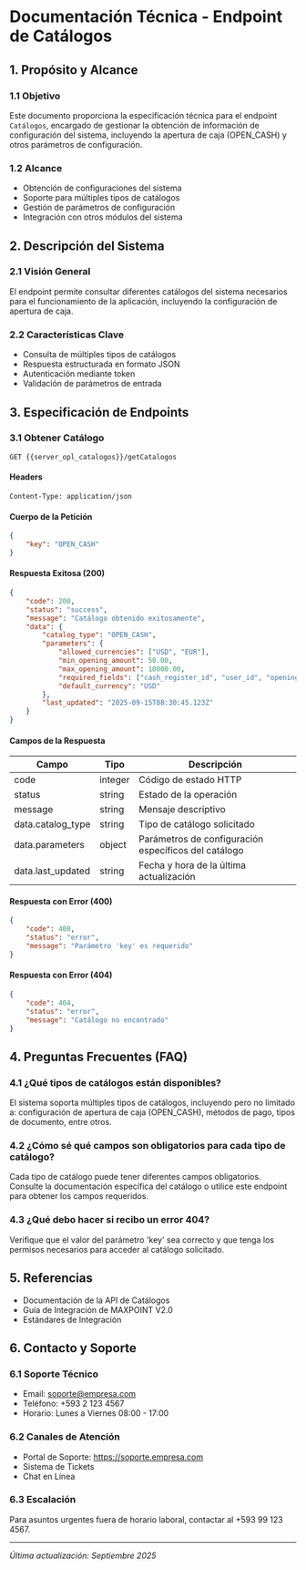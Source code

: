# Documentación Técnica - Endpoint de Catálogos

## 1. Propósito y Alcance
### 1.1 Objetivo
Este documento proporciona la especificación técnica para el endpoint `Catálogos`, encargado de gestionar la obtención de información de configuración del sistema, incluyendo la apertura de caja (OPEN_CASH) y otros parámetros de configuración.

### 1.2 Alcance
- Obtención de configuraciones del sistema
- Soporte para múltiples tipos de catálogos
- Gestión de parámetros de configuración
- Integración con otros módulos del sistema

## 2. Descripción del Sistema
### 2.1 Visión General
El endpoint permite consultar diferentes catálogos del sistema necesarios para el funcionamiento de la aplicación, incluyendo la configuración de apertura de caja.

### 2.2 Características Clave
- Consulta de múltiples tipos de catálogos
- Respuesta estructurada en formato JSON
- Autenticación mediante token
- Validación de parámetros de entrada

## 3. Especificación de Endpoints

### 3.1 Obtener Catálogo
```
GET {{server_opl_catalogos}}/getCatalogos
```

#### Headers
```
Content-Type: application/json
```

#### Cuerpo de la Petición
```json
{
    "key": "OPEN_CASH"
}
```

#### Respuesta Exitosa (200)
```json
{
    "code": 200,
    "status": "success",
    "message": "Catálogo obtenido exitosamente",
    "data": {
        "catalog_type": "OPEN_CASH",
        "parameters": {
            "allowed_currencies": ["USD", "EUR"],
            "min_opening_amount": 50.00,
            "max_opening_amount": 10000.00,
            "required_fields": ["cash_register_id", "user_id", "opening_amount"],
            "default_currency": "USD"
        },
        "last_updated": "2025-09-15T08:30:45.123Z"
    }
}
```

#### Campos de la Respuesta

| Campo | Tipo | Descripción |
|-------|------|-------------|
| code | integer | Código de estado HTTP |
| status | string | Estado de la operación |
| message | string | Mensaje descriptivo |
| data.catalog_type | string | Tipo de catálogo solicitado |
| data.parameters | object | Parámetros de configuración específicos del catálogo |
| data.last_updated | string | Fecha y hora de la última actualización |

#### Respuesta con Error (400)
```json
{
    "code": 400,
    "status": "error",
    "message": "Parámetro 'key' es requerido"
}
```

#### Respuesta con Error (404)
```json
{
    "code": 404,
    "status": "error",
    "message": "Catálogo no encontrado"
}
```

## 4. Preguntas Frecuentes (FAQ)

### 4.1 ¿Qué tipos de catálogos están disponibles?
El sistema soporta múltiples tipos de catálogos, incluyendo pero no limitado a: configuración de apertura de caja (OPEN_CASH), métodos de pago, tipos de documento, entre otros.

### 4.2 ¿Cómo sé qué campos son obligatorios para cada tipo de catálogo?
Cada tipo de catálogo puede tener diferentes campos obligatorios. Consulte la documentación específica del catálogo o utilice este endpoint para obtener los campos requeridos.

### 4.3 ¿Qué debo hacer si recibo un error 404?
Verifique que el valor del parámetro 'key' sea correcto y que tenga los permisos necesarios para acceder al catálogo solicitado.

## 5. Referencias
- Documentación de la API de Catálogos
- Guía de Integración de MAXPOINT V2.0
- Estándares de Integración

## 6. Contacto y Soporte
### 6.1 Soporte Técnico
- Email: soporte@empresa.com
- Teléfono: +593 2 123 4567
- Horario: Lunes a Viernes 08:00 - 17:00

### 6.2 Canales de Atención
- Portal de Soporte: https://soporte.empresa.com
- Sistema de Tickets
- Chat en Línea

### 6.3 Escalación
Para asuntos urgentes fuera de horario laboral, contactar al +593 99 123 4567.

---
*Última actualización: Septiembre 2025*
